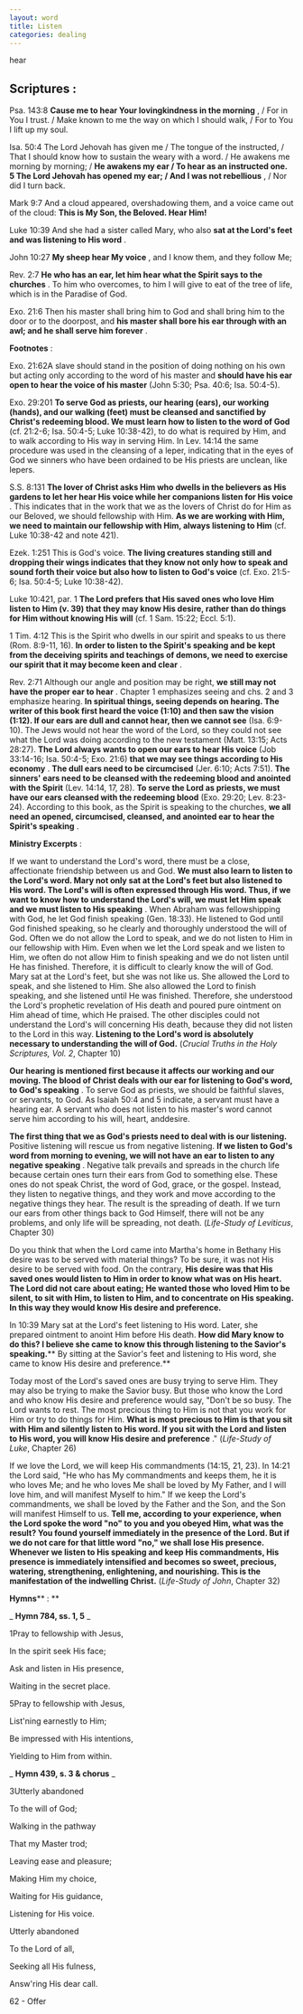 ```yaml
---
layout: word
title: Listen
categories: dealing
---
```


hear

## Scriptures :

Psa. 143:8 **Cause me to hear Your lovingkindness in the morning** , / For in You I trust. / Make known to me the way on which I should walk, / For to You I lift up my soul.

Isa. 50:4 The Lord Jehovah has given me / The tongue of the instructed, / That I should know how to sustain the weary with a word. / He awakens me morning by morning; / **He awakens my ear / To hear as an instructed one. 5 The Lord Jehovah has opened my ear; / And I was not rebellious** , / Nor did I turn back.

Mark 9:7 And a cloud appeared, overshadowing them, and a voice came out of the cloud: **This is My Son, the Beloved. Hear Him!**

Luke 10:39 And she had a sister called Mary, who also **sat at the Lord's feet and was listening to His word** .

John 10:27 **My sheep hear My voice** , and I know them, and they follow Me;

Rev. 2:7 **He who has an ear, let him hear what the Spirit says to the churches** . To him who overcomes, to him I will give to eat of the tree of life, which is in the Paradise of God.

Exo. 21:6 Then his master shall bring him to God and shall bring him to the door or to the doorpost, and **his master shall bore his ear through with an awl; and he shall serve him forever** .

**Footnotes** :

Exo. 21:62A slave should stand in the position of doing nothing on his own but acting only according to the word of his master and **should have his ear open to hear the voice of his master** (John 5:30; Psa. 40:6; Isa. 50:4-5).

Exo. 29:201 **To serve God as priests, our hearing (ears), our working (hands), and our walking (feet) must be cleansed and sanctified by Christ's redeeming blood. We must learn how to listen to the word of God** (cf. 21:2-6; Isa. 50:4-5; Luke 10:38-42), to do what is required by Him, and to walk according to His way in serving Him. In Lev. 14:14 the same procedure was used in the cleansing of a leper, indicating that in the eyes of God we sinners who have been ordained to be His priests are unclean, like lepers.

S.S. 8:131 **The lover of Christ asks Him who dwells in the believers as His gardens to let her hear His voice while her companions listen for His voice** . This indicates that in the work that we as the lovers of Christ do for Him as our Beloved, we should fellowship with Him. **As we are working with Him, we need to maintain our fellowship with Him, always listening to Him** (cf. Luke 10:38-42 and note 421).

Ezek. 1:251 This is God's voice. **The living creatures standing still and dropping their wings indicates that they know not only how to speak and sound forth their voice but also how to listen to God's voice** (cf. Exo. 21:5-6; Isa. 50:4-5; Luke 10:38-42).

Luke 10:421, par. 1 **The Lord prefers that His saved ones who love Him listen to Him (v. 39) that they may know His desire, rather than do things for Him without knowing His will** (cf. 1 Sam. 15:22; Eccl. 5:1).

1 Tim. 4:12 This is the Spirit who dwells in our spirit and speaks to us there (Rom. 8:9-11, 16). **In order to listen to the Spirit's speaking and be kept from the deceiving spirits and teachings of demons, we need to exercise our spirit that it may become keen and clear** .

Rev. 2:71 Although our angle and position may be right, **we still may not have the proper ear to hear** . Chapter 1 emphasizes seeing and chs. 2 and 3 emphasize hearing. **In spiritual things, seeing depends on hearing. The writer of this book first heard the voice (1:10) and then saw the vision (1:12). If our ears are dull and cannot hear, then we cannot see** (Isa. 6:9-10). The Jews would not hear the word of the Lord, so they could not see what the Lord was doing according to the new testament (Matt. 13:15; Acts 28:27). **The Lord always wants to open our ears to hear His voice** (Job 33:14-16; Isa. 50:4-5; Exo. 21:6) **that we may see things according to His economy** . **The dull ears need to be circumcised** (Jer. 6:10; Acts 7:51). **The sinners' ears need to be cleansed with the redeeming blood and anointed with the Spirit** (Lev. 14:14, 17, 28). **To serve the Lord as priests, we must have our ears cleansed with the redeeming blood** (Exo. 29:20; Lev. 8:23-24). According to this book, as the Spirit is speaking to the churches, **we all need an opened, circumcised, cleansed, and anointed ear to hear the Spirit's speaking** .

**Ministry Excerpts** :

If we want to understand the Lord's word, there must be a close, affectionate friendship between us and God. **We must also learn to listen to the Lord's word. Mary not only sat at the Lord's feet but also listened to His word. The Lord's will is often expressed through His word. Thus, if we want to know how to understand the Lord's will, we must let Him speak and we must listen to His speaking** . When Abraham was fellowshipping with God, he let God finish speaking (Gen. 18:33). He listened to God until God finished speaking, so he clearly and thoroughly understood the will of God. Often we do not allow the Lord to speak, and we do not listen to Him in our fellowship with Him. Even when we let the Lord speak and we listen to Him, we often do not allow Him to finish speaking and we do not listen until He has finished. Therefore, it is difficult to clearly know the will of God. Mary sat at the Lord's feet, but she was not like us. She allowed the Lord to speak, and she listened to Him. She also allowed the Lord to finish speaking, and she listened until He was finished. Therefore, she understood the Lord's prophetic revelation of His death and poured pure ointment on Him ahead of time, which He praised. The other disciples could not understand the Lord's will concerning His death, because they did not listen to the Lord in this way. **Listening to the Lord's word is absolutely necessary to understanding the will of God.** (_Crucial Truths in the Holy Scriptures, Vol. 2_, Chapter 10)

**Our hearing is mentioned first because it affects our working and our moving. The blood of Christ deals with our ear for listening to God's word, to God's speaking** . To serve God as priests, we should be faithful slaves, or servants, to God. As Isaiah 50:4 and 5 indicate, a servant must have a hearing ear. A servant who does not listen to his master's word cannot serve him according to his will, heart, anddesire.

**The first thing that we as God's priests need to deal with is our listening.** Positive listening will rescue us from negative listening. **If we listen to God's word from morning to evening, we will not have an ear to listen to any negative speaking** . Negative talk prevails and spreads in the church life because certain ones turn their ears from God to something else. These ones do not speak Christ, the word of God, grace, or the gospel. Instead, they listen to negative things, and they work and move according to the negative things they hear. The result is the spreading of death. If we turn our ears from other things back to God Himself, there will not be any problems, and only life will be spreading, not death. (_Life-Study of Leviticus_, Chapter 30)

Do you think that when the Lord came into Martha's home in Bethany His desire was to be served with material things? To be sure, it was not His desire to be served with food. On the contrary, **His desire was that His saved ones would listen to Him in order to know what was on His heart. The Lord did not care about eating; He wanted those who loved Him to be silent, to sit with Him, to listen to Him, and to concentrate on His speaking. In this way they would know His desire and preference.**

In 10:39 Mary sat at the Lord's feet listening to His word. Later, she prepared ointment to anoint Him before His death. **How did Mary know to do this? I believe she came to know this through listening to the Savior's speaking.**** By sitting at the Savior's feet and listening to His word, she came to know His desire and preference.**

Today most of the Lord's saved ones are busy trying to serve Him. They may also be trying to make the Savior busy. But those who know the Lord and who know His desire and preference would say, "Don't be so busy. The Lord wants to rest. The most precious thing to Him is not that you work for Him or try to do things for Him. **What is most precious to Him is that you sit with Him and silently listen to His word. If you sit with the Lord and listen to His word, you will know His desire and preference** ." (_Life-Study of Luke_, Chapter 26)

If we love the Lord, we will keep His commandments (14:15, 21, 23). In 14:21 the Lord said, "He who has My commandments and keeps them, he it is who loves Me; and he who loves Me shall be loved by My Father, and I will love him, and will manifest Myself to him." If we keep the Lord's commandments, we shall be loved by the Father and the Son, and the Son will manifest Himself to us. **Tell me, according to your experience, when the Lord spoke the word "no" to you and you obeyed Him, what was the result? You found yourself immediately in the presence of the Lord. But if we do not care for that little word "no," we shall lose His presence. Whenever we listen to His speaking and keep His commandments, His presence is immediately intensified and becomes so sweet, precious, watering, strengthening, enlightening, and nourishing. This is the manifestation of the indwelling Christ.** (_Life-Study of John_, Chapter 32)

**Hymns**** : **

_ **Hymn 784, ss. 1, 5** _

1Pray to fellowship with Jesus,

In the spirit seek His face;

Ask and listen in His presence,

Waiting in the secret place.

5Pray to fellowship with Jesus,

List'ning earnestly to Him;

Be impressed with His intentions,

Yielding to Him from within.

_ **Hymn 439, s. 3 & chorus** _

3Utterly abandoned

To the will of God;

Walking in the pathway

That my Master trod;

Leaving ease and pleasure;

Making Him my choice,

Waiting for His guidance,

Listening for His voice.

Utterly abandoned

To the Lord of all,

Seeking all His fulness,

Answ'ring His dear call.

62 - Offer
